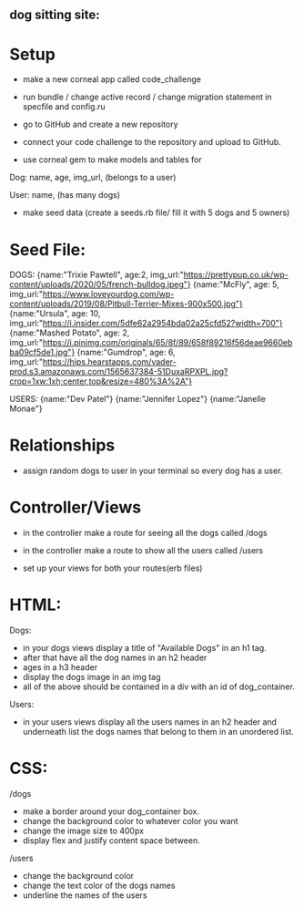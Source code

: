## dog sitting site:

# Setup

- make a new corneal app called code_challenge

- run bundle / change active record / change migration  statement in specfile and config.ru 

- go to GitHub and create a new repository 

- connect your code challenge to the repository and upload to GitHub.

- use corneal gem to make models and tables for 

Dog: name, age, img_url, (belongs to a user)

User: name, (has many dogs)

- make seed data (create a seeds.rb file/ fill it with 5 dogs and 5 owners)

# Seed File:

DOGS:
{name:"Trixie Pawtell", age:2, img_url:"https://prettypup.co.uk/wp-content/uploads/2020/05/french-bulldog.jpeg"}
{name:"McFly", age: 5, img_url:"https://www.loveyourdog.com/wp-content/uploads/2019/08/Pitbull-Terrier-Mixes-900x500.jpg"}
{name:"Ursula", age: 10, img_url:"https://i.insider.com/5dfe62a2954bda02a25cfd52?width=700"}
{name:"Mashed Potato", age: 2, img_url:"https://i.pinimg.com/originals/65/8f/89/658f89216f56deae9660ebba09cf5de1.jpg"}
{name:"Gumdrop", age: 6, img_url:"https://hips.hearstapps.com/vader-prod.s3.amazonaws.com/1565637384-51DuxaRPXPL.jpg?crop=1xw:1xh;center,top&resize=480%3A%2A"}

USERS:
{name:"Dev Patel"}
{name:"Jennifer Lopez"}
{name:"Janelle Monae"}

# Relationships 

- assign random dogs to user in your terminal so every dog has a user. 

# Controller/Views
- in the controller make a route for seeing all the dogs called /dogs

- in the controller make a route to show all the users called /users

- set up your views for both your routes(erb files)

# HTML:

Dogs:
- in your dogs views display a title of "Available Dogs" in an h1 tag. 
- after that have all the dog names in an h2 header
- ages in a h3 header
- display the dogs image in an img tag
- all of the above should be contained in a div with an id of dog_container. 

Users:
- in your users views display all the users names in an h2 header and underneath list the dogs names that belong to them in an unordered list.

# CSS: 
/dogs
- make a border around your dog_container box. 
- change the background color to whatever color you want 
- change the image size to 400px
- display flex and justify content space between. 

/users 
- change the background color 
- change the text color of the dogs names
- underline the names of the users 


